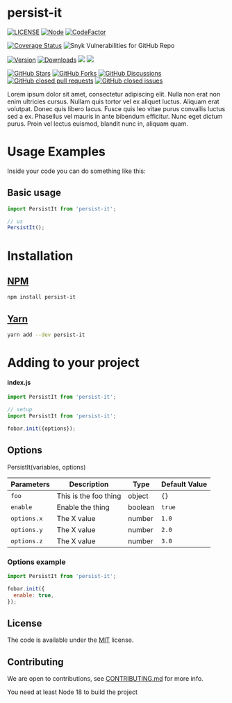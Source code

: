 # persist-it
<!-- badge -->
[![LICENSE](https://img.shields.io/github/license/victornpb/persist-it?style=flat-square)](LICENSE)
[![Node](https://img.shields.io/node/v/persist-it.svg?style=flat-square)](package.json)
[![CodeFactor](https://www.codefactor.io/repository/github/victornpb/persist-it/badge?style=flat-square)](https://www.codefactor.io/repository/github/victornpb/persist-it)

[![Coverage Status](https://img.shields.io/coveralls/victornpb/persist-it.svg?style=flat-square)](https://coveralls.io/github/victornpb/persist-it)
![Snyk Vulnerabilities for GitHub Repo](https://img.shields.io/snyk/vulnerabilities/github/victornpb/persist-it?style=flat-square)

[![Version](https://img.shields.io/npm/v/persist-it.svg?style=flat-square)](https://www.npmjs.com/package/persist-it)
[![Downloads](https://img.shields.io/npm/dt/persist-it.svg?style=flat-square)](https://www.npmjs.com/package/persist-it)
[![](https://img.shields.io/bundlephobia/minzip/persist-it?style=flat-square)](https://www.npmjs.com/package/persist-it)
[![](https://img.shields.io/tokei/lines/github/victornpb/persist-it?style=flat-square)](https://www.npmjs.com/package/persist-it)

[![GitHub Stars](https://img.shields.io/github/stars/victornpb/persist-it?style=flat-square)](https://github.com/victornpb/persist-it/stargazers)
[![GitHub Forks](https://img.shields.io/github/forks/victornpb/persist-it?style=flat-square)](https://github.com/victornpb/persist-it/network/members)
[![GitHub Discussions](https://img.shields.io/github/discussions/victornpb/persist-it?style=flat-square)](https://github.com/victornpb/persist-it/discussions)
[![GitHub closed pull requests](https://img.shields.io/github/issues-pr-closed/victornpb/persist-it?style=flat-square&color=green)](https://github.com/victornpb/persist-it/pulls?q=is%3Apr+is%3Aclosed)
[![GitHub closed issues](https://img.shields.io/github/issues-closed/victornpb/persist-it?style=flat-square&color=green)](https://github.com/victornpb/persist-it/issues?q=is%3Aissue+is%3Aclosed)
<!-- endbadge -->


Lorem ipsum dolor sit amet, consectetur adipiscing elit. Nulla non erat non enim ultricies cursus. Nullam quis tortor vel ex aliquet luctus. Aliquam erat volutpat. Donec quis libero lacus. Fusce quis leo vitae purus convallis luctus sed a ex. Phasellus vel mauris in ante bibendum efficitur. Nunc eget dictum purus. Proin vel lectus euismod, blandit nunc in, aliquam quam.

# Usage Examples
Inside your code you can do something like this:

## Basic usage
```js
import PersistIt from 'persist-it';

// us
PersistIt();
```

# Installation

## [NPM](https://npmjs.com/package/persist-it)
```sh
npm install persist-it
```
## [Yarn](https://github.com/yarnpkg/yarn)
```sh
yarn add --dev persist-it
```

# Adding to your project

#### index.js
```js
import PersistIt from 'persist-it';

// setup
import PersistIt from 'persist-it';

fobar.init({options});
```

## Options

PersistIt(variables, options)

| Parameters  | Description           | Type    | Default Value |
|-------------|-----------------------|---------|---------------|
| `foo`       | This is the foo thing | object  | `{}`          |
| `enable`    | Enable the thing      | boolean | `true`        |
| `options.x` | The X value           | number  | `1.0`         |
| `options.y` | The X value           | number  | `2.0`         |
| `options.z` | The X value           | number  | `3.0`         |


### Options example
```js
import PersistIt from 'persist-it';

fobar.init({
  enable: true,
});
```

## License

The code is available under the [MIT](LICENSE) license.

## Contributing

We are open to contributions, see [CONTRIBUTING.md](CONTRIBUTING.md) for more info.

You need at least Node 18 to build the project
